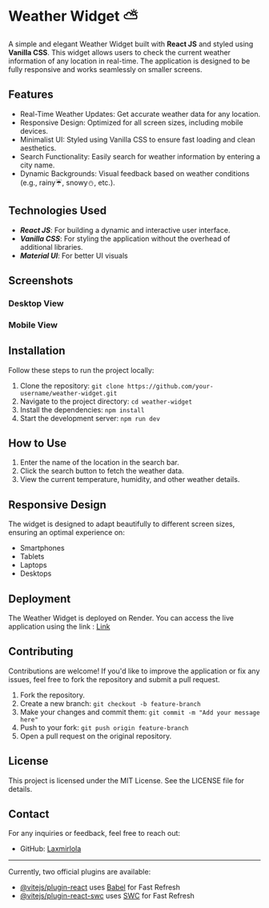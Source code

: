 # Weather Widget ⛅

A simple and elegant Weather Widget built with **React JS** and styled using **Vanilla CSS**. This widget allows users to check the current weather information of any location in real-time. The application is designed to be fully responsive and works seamlessly on smaller screens.

## Features

- Real-Time Weather Updates: Get accurate weather data for any location.
- Responsive Design: Optimized for all screen sizes, including mobile devices.
- Minimalist UI: Styled using Vanilla CSS to ensure fast loading and clean aesthetics.
- Search Functionality: Easily search for weather information by entering a city name.
- Dynamic Backgrounds: Visual feedback based on weather conditions (e.g., rainy☔, snowy⛄, etc.).

## Technologies Used

- **_React JS_**: For building a dynamic and interactive user interface.
- **_Vanilla CSS_**: For styling the application without the overhead of additional libraries.
- **_Material UI_**: For better UI visuals

## Screenshots

### Desktop View

### Mobile View

## Installation

Follow these steps to run the project locally:

1. Clone the repository:
   `git clone https://github.com/your-username/weather-widget.git`
2. Navigate to the project directory:
   `cd weather-widget`
3. Install the dependencies:
   `npm install`
4. Start the development server:
   `npm run dev`

## How to Use

1. Enter the name of the location in the search bar.
2. Click the search button to fetch the weather data.
3. View the current temperature, humidity, and other weather details.

## Responsive Design

The widget is designed to adapt beautifully to different screen sizes, ensuring an optimal experience on:

- Smartphones
- Tablets
- Laptops
- Desktops

## Deployment

The Weather Widget is deployed on Render. You can access the live application using the link : [Link](https://weather-widget-1-806p.onrender.com)

## Contributing

Contributions are welcome! If you'd like to improve the application or fix any issues, feel free to fork the repository and submit a pull request.

1. Fork the repository.
2. Create a new branch:
   `git checkout -b feature-branch`
3. Make your changes and commit them:
   `git commit -m "Add your message here"`
4. Push to your fork:
   `git push origin feature-branch`
5. Open a pull request on the original repository.

## License

This project is licensed under the MIT License. See the LICENSE file for details.

## Contact

For any inquiries or feedback, feel free to reach out:

- GitHub: [Laxmirlola](https://github.com/Laxmirlola)

---

Currently, two official plugins are available:

- [@vitejs/plugin-react](https://github.com/vitejs/vite-plugin-react/blob/main/packages/plugin-react/README.md) uses [Babel](https://babeljs.io/) for Fast Refresh
- [@vitejs/plugin-react-swc](https://github.com/vitejs/vite-plugin-react-swc) uses [SWC](https://swc.rs/) for Fast Refresh
